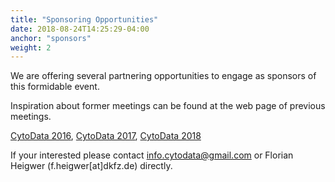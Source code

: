 ```yaml
---
title: "Sponsoring Opportunities"
date: 2018-08-24T14:25:29-04:00
anchor: "sponsors"
weight: 2
---
```


We are offering several partnering opportunities to engage as sponsors of this formidable event.

Inspiration about former meetings can be found at the web page of previous meetings.

[CytoData 2016](http://2016.cytodata.org), [CytoData 2017](http://2017.cytodata.org), [CytoData 2018](http://2018.cytodata.org)

If your interested please contact info.cytodata@gmail.com or Florian Heigwer (f.heigwer[at]dkfz.de) directly.